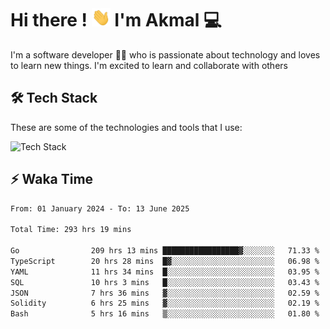 # Hi there ! <img src="https://github.com/ABSphreak/ABSphreak/blob/master/gifs/Hi.gif" width="30"> I'm Akmal  💻

I'm a software developer 👨‍💻 who is passionate about technology and loves to learn new things. I'm excited to learn and collaborate with others

## 🛠️ Tech Stack

These are some of the technologies and tools that I use:

![Tech Stack](https://skillicons.dev/icons?i=typescript,nodejs,javascript,express,nest,sequelize,go,rabbitmq,python,solidity,react,vue,next,nuxtjs,webpack,vite,tailwindcss,bootstrap,css,scss,html,vercel,firebase,heroku,netlify,docker,postgresql,mongodb,redis,mysql,graphql,git,github,gitlab,vscode,figma,postman,pytorch,tensorflow,bash)

## ⚡ Waka Time
<!--START_SECTION:waka-->

```txt
From: 01 January 2024 - To: 13 June 2025

Total Time: 293 hrs 19 mins

Go                209 hrs 13 mins █████████████████▓░░░░░░░   71.33 %
TypeScript        20 hrs 28 mins  █▓░░░░░░░░░░░░░░░░░░░░░░░   06.98 %
YAML              11 hrs 34 mins  █░░░░░░░░░░░░░░░░░░░░░░░░   03.95 %
SQL               10 hrs 3 mins   █░░░░░░░░░░░░░░░░░░░░░░░░   03.43 %
JSON              7 hrs 36 mins   ▓░░░░░░░░░░░░░░░░░░░░░░░░   02.59 %
Solidity          6 hrs 25 mins   ▓░░░░░░░░░░░░░░░░░░░░░░░░   02.19 %
Bash              5 hrs 16 mins   ▒░░░░░░░░░░░░░░░░░░░░░░░░   01.80 %
```

<!--END_SECTION:waka-->


